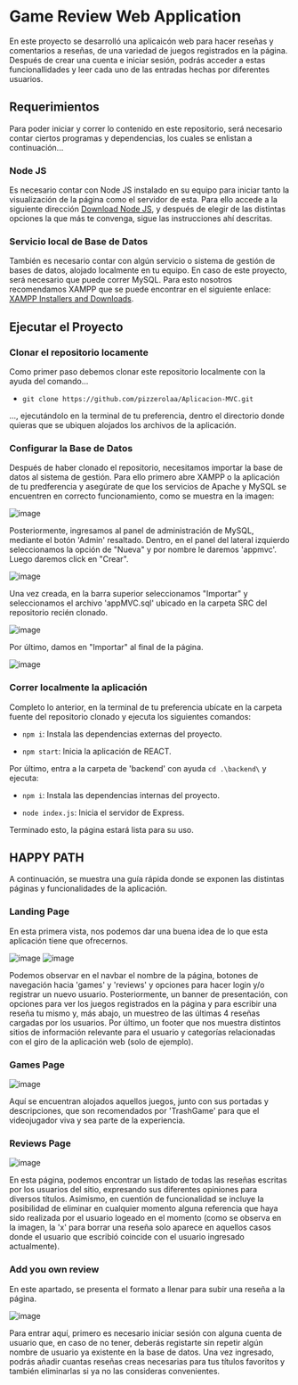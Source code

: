 # Game Review Web Application

En este proyecto se desarrolló una aplicaicón web para hacer reseñas y comentarios a reseñas, de una variedad de juegos registrados en la página. Después de crear una cuenta e iniciar sesión, podrás acceder a estas funcionallidades y leer cada uno de las entradas hechas por diferentes usuarios.

## Requerimientos

Para poder iniciar y correr lo contenido en este repositorio, será necesario contar ciertos programas y dependencias, los cuales se enlistan a continuación...

### Node JS

Es necesario contar con Node JS instalado en su equipo para iniciar tanto la visualización de la página como el servidor de esta. Para ello accede a la siguiente dirección [Download Node JS](https://nodejs.org/en/download/package-manager), y después de elegir de las distintas opciones la que más te convenga, sigue las instrucciones ahí descritas.

### Servicio local de Base de Datos 

También es necesario contar con algún servicio o sistema de gestión de bases de datos, alojado localmente en tu equipo. En caso de este proyecto, será necesario que puede correr MySQL. Para esto nosotros recomendamos XAMPP que se puede encontrar en el siguiente enlace: [XAMPP Installers and Downloads](https://www.apachefriends.org/es/index.html).

## Ejecutar el Proyecto

### Clonar el repositorio locamente

Como primer paso debemos clonar este repositorio localmente con la ayuda del comando...

- `git clone https://github.com/pizzerolaa/Aplicacion-MVC.git`

..., ejecutándolo en la terminal de tu preferencia, dentro el directorio donde quieras que se ubiquen alojados los archivos de la aplicación. 

### Configurar la Base de Datos

Después de haber clonado el repositorio, necesitamos importar la base de datos al sistema de gestión. Para ello primero abre XAMPP o la aplicación de tu predferencia y asegúrate de que los servicios de Apache y MySQL se encuentren en correcto funcionamiento, como se muestra en la imagen:

![image](https://github.com/pizzerolaa/Aplicacion-MVC/assets/128638772/a82ba355-6b8a-4f82-a11c-e194d3ff97a9)

Posteriormente, ingresamos al panel de administración de MySQL, mediante el botón 'Admin' resaltado. Dentro, en el panel del lateral izquierdo seleccionamos la opción de "Nueva" y por nombre le daremos 'appmvc'. Luego daremos click en "Crear".

![image](https://github.com/pizzerolaa/Aplicacion-MVC/assets/128638772/cfff52c9-9356-4c28-acf6-313d595aace4)

Una vez creada, en la barra superior seleccionamos "Importar" y seleccionamos el archivo 'appMVC.sql' ubicado en la carpeta SRC del repositorio recién clonado.

![image](https://github.com/pizzerolaa/Aplicacion-MVC/assets/128638772/bc38ded2-8de6-4da6-9825-9ae9b1c477b5)

Por último, damos en "Importar" al final de la página.

![image](https://github.com/pizzerolaa/Aplicacion-MVC/assets/128638772/a1fc1d23-d6eb-4cd7-8a24-b64d7571ba54)

### Correr localmente la aplicación

Completo lo anterior, en la terminal de tu preferencia ubícate en la carpeta fuente del repositorio clonado y ejecuta los siguientes comandos:

- `npm i`: Instala las dependencias externas del proyecto.

- `npm start`: Inicia la aplicación de REACT.


Por último, entra a la carpeta de 'backend' con ayuda `cd .\backend\` y ejecuta:

- `npm i`: Instala las dependencias internas del proyecto.

- `node index.js`: Inicia el servidor de Express.


Terminado esto, la página estará lista para su uso.

## HAPPY PATH

A continuación, se muestra una guía rápida donde se exponen las distintas páginas y funcionalidades de la aplicación.

### Landing Page

En esta primera vista, nos podemos dar una buena idea de lo que esta aplicación tiene que ofrecernos. 

![image](https://github.com/pizzerolaa/Aplicacion-MVC/assets/128638772/1398693d-9aa1-44ec-b9f6-23b29e48b370)
![image](https://github.com/pizzerolaa/Aplicacion-MVC/assets/128638772/03f4ba6b-84bd-46f1-a8d4-667696ce2531)

Podemos observar en el navbar el nombre de la página, botones de navegación hacia 'games' y 'reviews' y opciones para hacer login y/o registrar un nuevo usuario. Posteriormente, un banner de presentación, con opciones para ver los juegos registrados en la página y para escribir una reseña tu mismo y, más abajo, un muestreo de las últimas 4 reseñas cargadas por los usuarios. Por último, un footer que nos muestra distintos sitios de información relevante para el usuario y categorías relacionadas con el giro de la aplicación web (solo de ejemplo).

### Games Page

![image](https://github.com/pizzerolaa/Aplicacion-MVC/assets/128638772/ebf764d5-41dd-4e6e-91ab-5ff3ea66765b)

Aquí se encuentran alojados aquellos juegos, junto con sus portadas y descripciones, que son recomendados por 'TrashGame' para que el videojugador viva y sea parte de la experiencia.

### Reviews Page

![image](https://github.com/pizzerolaa/Aplicacion-MVC/assets/128638772/f0e43d94-523a-489e-ab82-f0730eb70dc6)

En esta página, podemos encontrar un listado de todas las reseñas escritas por los usuarios del sitio, expresando sus diferentes opiniones para diversos títulos. Asimismo, en cuentión de funcionalidad se incluye la posibilidad de eliminar en cualquier momento alguna referencia que haya sido realizada por el usuario logeado en el momento (como se observa en la imagen, la 'x' para borrar una reseña solo aparece en aquellos casos donde el usuario que escribió coincide con el usuario ingresado actualmente).

### Add you own review

En este apartado, se presenta el formato a llenar para subir una reseña a la página.

![image](https://github.com/pizzerolaa/Aplicacion-MVC/assets/128638772/2a5cd2a1-3da2-40cf-9e65-fb467417cb6a)

Para entrar aquí, primero es necesario iniciar sesión con alguna cuenta de usuario que, en caso de no tener, deberás registarte sin repetir algún nombre de usuario ya existente en la base de datos. Una vez ingresado, podrás añadir cuantas reseñas creas necesarias para tus títulos favoritos y también eliminarlas si ya no las consideras convenientes.
